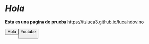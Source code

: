 # _Hola_
**Esta es una pagina de prueba**
https://itsluca3.github.io/lucaindovino

<button> Hola <button> Youtube
